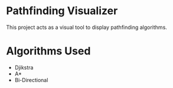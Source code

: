 # Pathfinding Visualizer

This project acts as a visual tool to display pathfinding algorithms.

# Algorithms Used

* Djikstra
* A*
* Bi-Directional

# 



